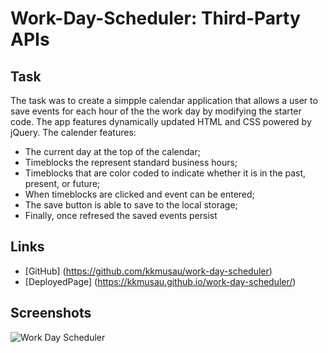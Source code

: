 # Work-Day-Scheduler: Third-Party APIs

## Task

 The task was to create a simpple calendar application that allows a user to save events for each hour of the the work day by modifying the starter code. The app features dynamically updated HTML and CSS powered by jQuery. The calender features:

- The current day at the top of the calendar;
- Timeblocks the represent standard business hours;
- Timeblocks that are color coded to indicate whether it is in the past, present, or future;
- When timeblocks are clicked and event can be entered;
- The save button is able to save to the local storage;
- Finally, once refresed the saved events persist


## Links

- [GitHub] (https://github.com/kkmusau/work-day-scheduler)
- [DeployedPage] (https://kkmusau.github.io/work-day-scheduler/)

## Screenshots

![Work Day Scheduler](https://user-images.githubusercontent.com/101844445/167323522-d8c7aacc-a7eb-48da-bf64-07973dee96c6.png)




